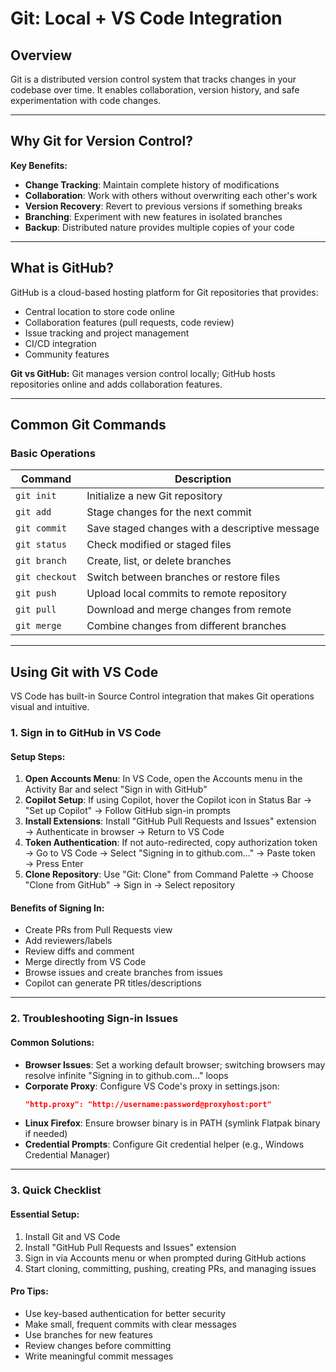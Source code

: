 # Git: Local + VS Code Integration

## Overview

Git is a distributed version control system that tracks changes in your codebase over time. It enables collaboration, version history, and safe experimentation with code changes.

---

## Why Git for Version Control?

**Key Benefits:**
- **Change Tracking**: Maintain complete history of modifications
- **Collaboration**: Work with others without overwriting each other's work
- **Version Recovery**: Revert to previous versions if something breaks
- **Branching**: Experiment with new features in isolated branches
- **Backup**: Distributed nature provides multiple copies of your code

---

## What is GitHub?

GitHub is a cloud-based hosting platform for Git repositories that provides:
- Central location to store code online
- Collaboration features (pull requests, code review)
- Issue tracking and project management
- CI/CD integration
- Community features

**Git vs GitHub:** Git manages version control locally; GitHub hosts repositories online and adds collaboration features.

---

## Common Git Commands

### Basic Operations
| Command | Description |
|---------|-------------|
| `git init` | Initialize a new Git repository |
| `git add` | Stage changes for the next commit |
| `git commit` | Save staged changes with a descriptive message |
| `git status` | Check modified or staged files |
| `git branch` | Create, list, or delete branches |
| `git checkout` | Switch between branches or restore files |
| `git push` | Upload local commits to remote repository |
| `git pull` | Download and merge changes from remote |
| `git merge` | Combine changes from different branches |

---

## Using Git with VS Code

VS Code has built-in Source Control integration that makes Git operations visual and intuitive.

### 1. Sign in to GitHub in VS Code

#### Setup Steps:
1. **Open Accounts Menu**: In VS Code, open the Accounts menu in the Activity Bar and select "Sign in with GitHub"
2. **Copilot Setup**: If using Copilot, hover the Copilot icon in Status Bar → "Set up Copilot" → Follow GitHub sign-in prompts
3. **Install Extensions**: Install "GitHub Pull Requests and Issues" extension → Authenticate in browser → Return to VS Code
4. **Token Authentication**: If not auto-redirected, copy authorization token → Go to VS Code → Select "Signing in to github.com..." → Paste token → Press Enter
5. **Clone Repository**: Use "Git: Clone" from Command Palette → Choose "Clone from GitHub" → Sign in → Select repository

#### Benefits of Signing In:
- Create PRs from Pull Requests view
- Add reviewers/labels
- Review diffs and comment
- Merge directly from VS Code
- Browse issues and create branches from issues
- Copilot can generate PR titles/descriptions

---

### 2. Troubleshooting Sign-in Issues

#### Common Solutions:
- **Browser Issues**: Set a working default browser; switching browsers may resolve infinite "Signing in to github.com..." loops
- **Corporate Proxy**: Configure VS Code's proxy in settings.json:
  ```json
  "http.proxy": "http://username:password@proxyhost:port"
  ```
- **Linux Firefox**: Ensure browser binary is in PATH (symlink Flatpak binary if needed)
- **Credential Prompts**: Configure Git credential helper (e.g., Windows Credential Manager)

---

### 3. Quick Checklist

#### Essential Setup:
1. Install Git and VS Code
2. Install "GitHub Pull Requests and Issues" extension
3. Sign in via Accounts menu or when prompted during GitHub actions
4. Start cloning, committing, pushing, creating PRs, and managing issues

#### Pro Tips:
- Use key-based authentication for better security
- Make small, frequent commits with clear messages
- Use branches for new features
- Review changes before committing
- Write meaningful commit messages
